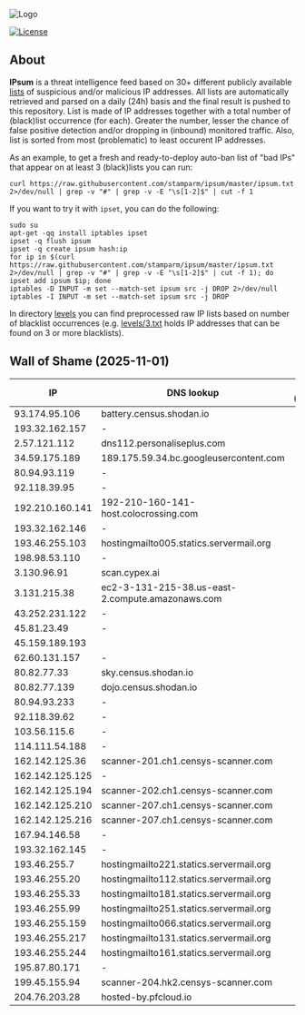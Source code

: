 ![Logo](https://i.imgur.com/PyKLAe7.png)

[![License](https://img.shields.io/badge/license-The_Unlicense-red.svg)](https://unlicense.org/)

About
----

**IPsum** is a threat intelligence feed based on 30+ different publicly available [lists](https://github.com/stamparm/maltrail) of suspicious and/or malicious IP addresses. All lists are automatically retrieved and parsed on a daily (24h) basis and the final result is pushed to this repository. List is made of IP addresses together with a total number of (black)list occurrence (for each). Greater the number, lesser the chance of false positive detection and/or dropping in (inbound) monitored traffic. Also, list is sorted from most (problematic) to least occurent IP addresses.

As an example, to get a fresh and ready-to-deploy auto-ban list of "bad IPs" that appear on at least 3 (black)lists you can run:

```
curl https://raw.githubusercontent.com/stamparm/ipsum/master/ipsum.txt 2>/dev/null | grep -v "#" | grep -v -E "\s[1-2]$" | cut -f 1
```

If you want to try it with `ipset`, you can do the following:

```
sudo su
apt-get -qq install iptables ipset
ipset -q flush ipsum
ipset -q create ipsum hash:ip
for ip in $(curl https://raw.githubusercontent.com/stamparm/ipsum/master/ipsum.txt 2>/dev/null | grep -v "#" | grep -v -E "\s[1-2]$" | cut -f 1); do ipset add ipsum $ip; done
iptables -D INPUT -m set --match-set ipsum src -j DROP 2>/dev/null
iptables -I INPUT -m set --match-set ipsum src -j DROP
```

In directory [levels](levels) you can find preprocessed raw IP lists based on number of blacklist occurrences (e.g. [levels/3.txt](levels/3.txt) holds IP addresses that can be found on 3 or more blacklists).

Wall of Shame (2025-11-01)
----

|IP|DNS lookup|Number of (black)lists|
|---|---|--:|
93.174.95.106|battery.census.shodan.io|9
193.32.162.157|-|9
2.57.121.112|dns112.personaliseplus.com|8
34.59.175.189|189.175.59.34.bc.googleusercontent.com|8
80.94.93.119|-|8
92.118.39.95|-|8
192.210.160.141|192-210-160-141-host.colocrossing.com|8
193.32.162.146|-|8
193.46.255.103|hostingmailto005.statics.servermail.org|8
198.98.53.110|-|8
3.130.96.91|scan.cypex.ai|7
3.131.215.38|ec2-3-131-215-38.us-east-2.compute.amazonaws.com|7
43.252.231.122|-|7
45.81.23.49|-|7
45.159.189.193||7
62.60.131.157|-|7
80.82.77.33|sky.census.shodan.io|7
80.82.77.139|dojo.census.shodan.io|7
80.94.93.233|-|7
92.118.39.62|-|7
103.56.115.6|-|7
114.111.54.188|-|7
162.142.125.36|scanner-201.ch1.censys-scanner.com|7
162.142.125.125|-|7
162.142.125.194|scanner-202.ch1.censys-scanner.com|7
162.142.125.210|scanner-207.ch1.censys-scanner.com|7
162.142.125.216|scanner-207.ch1.censys-scanner.com|7
167.94.146.58|-|7
193.32.162.145|-|7
193.46.255.7|hostingmailto221.statics.servermail.org|7
193.46.255.20|hostingmailto112.statics.servermail.org|7
193.46.255.33|hostingmailto181.statics.servermail.org|7
193.46.255.99|hostingmailto251.statics.servermail.org|7
193.46.255.159|hostingmailto066.statics.servermail.org|7
193.46.255.217|hostingmailto131.statics.servermail.org|7
193.46.255.244|hostingmailto161.statics.servermail.org|7
195.87.80.171|-|7
199.45.155.94|scanner-204.hk2.censys-scanner.com|7
204.76.203.28|hosted-by.pfcloud.io|7
